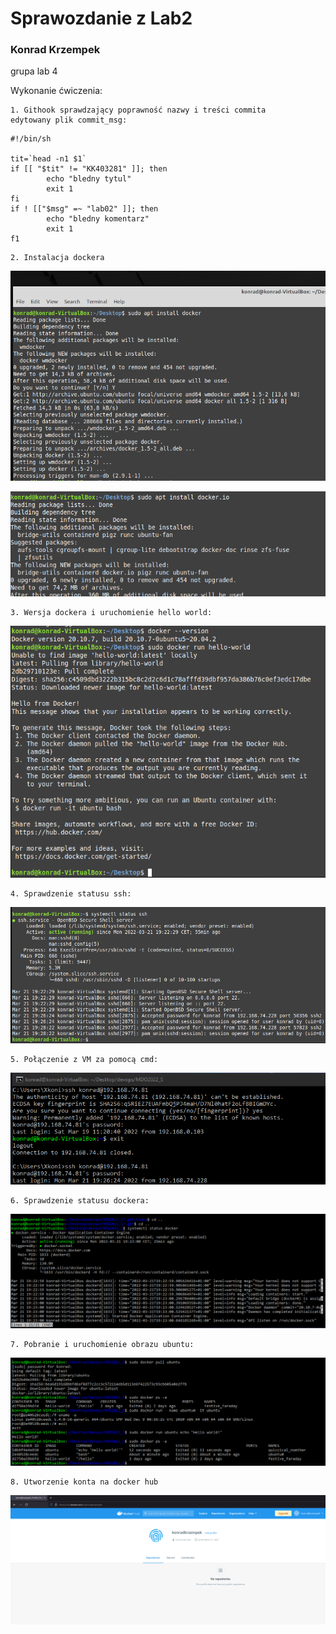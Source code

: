 <h1>Sprawozdanie z Lab2</h1>

<h3> Konrad Krzempek</h3>
grupa lab 4

Wykonanie ćwiczenia:

    1. Githook sprawdzający poprawność nazwy i treści commita
    edytowany plik commit_msg:
```
#!/bin/sh

tit=`head -n1 $1`
if [[ "$tit" != "KK403281" ]]; then
        echo "bledny tytul"
        exit 1
fi
if ! [["$msg" =~ "lab02" ]]; then
        echo "bledny komentarz"
        exit 1
f1
```

    2. Instalacja dockera

![Image](instalacja.PNG "instalacja_doc")

![Image](instalacjaio.PNG "instalacja_io")


    3. Wersja dockera i uruchomienie hello world:

![Image](wersja.PNG "docker_ver")


    4. Sprawdzenie statusu ssh:

![Image](ssh.PNG "ssh")


    5. Połączenie z VM za pomocą cmd:

![Image](vm.PNG "vm")


    6. Sprawdzenie statusu dockera:

![Image](stat.PNG "docker_stat")


    7. Pobranie i uruchomienie obrazu ubuntu:

![Image](ubuntu.PNG "ubuntu")


    8. Utworzenie konta na docker hub

![Image](hub.PNG "docker_hub")
